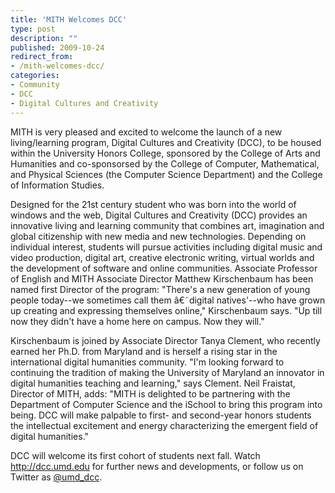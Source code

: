 ```yaml
---
title: 'MITH Welcomes DCC'
type: post
description: ""
published: 2009-10-24
redirect_from: 
- /mith-welcomes-dcc/
categories:
- Community
- DCC
- Digital Cultures and Creativity
---
```

MITH is very pleased and excited to welcome the launch of a new living/learning program, Digital Cultures and Creativity (DCC), to be housed within the University Honors College, sponsored by the College of Arts and Humanities and co-sponsorsed by the College of Computer, Mathematical, and Physical Sciences (the Computer Science Department) and the College of Information Studies.

Designed for the 21st century student who was born into the world of windows and the web, Digital Cultures and Creativity (DCC) provides an innovative living and learning community that combines art, imagination and global citizenship with new media and new technologies. Depending on individual interest, students will pursue activities including digital music and video production, digital art, creative electronic writing, virtual worlds and the development of software and online communities. Associate Professor of English and MITH Associate Director Matthew Kirschenbaum has been named first Director of the program: "There's a new generation of young people today--we sometimes call them â€˜digital natives'--who have grown up creating and expressing themselves online," Kirschenbaum says. "Up till now they didn't have a home here on campus. Now they will."

Kirschenbaum is joined by Associate Director Tanya Clement, who recently earned her Ph.D. from Maryland and is herself a rising star in the international digital humanities community. "I'm looking forward to continuing the tradition of making the University of Maryland an innovator in digital humanities teaching and learning," says Clement. Neil Fraistat, Director of MITH, adds: "MITH is delighted to be partnering with the Department of Computer Science and the iSchool to bring this program into being. DCC will make palpable to first- and second-year honors students the intellectual excitement and energy characterizing the emergent field of digital humanities."

DCC will welcome its first cohort of students next fall. Watch <http://dcc.umd.edu> for further news and developments, or follow us on Twitter as [@umd_dcc](http://twitter.com/umd_dcc).
